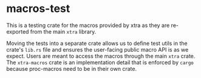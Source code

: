 # macros-test

This is a testing crate for the macros provided by xtra as they are re-exported from the main `xtra` library.

Moving the tests into a separate crate allows us to define test utils in the crate's `lib.rs` file and ensures the user-facing public macro API is as we expect.
Users are meant to access the macros through the main `xtra` crate.
The `xtra-macros` crate is an implementation detail that is enforced by `cargo` because proc-macros need to be in their own crate.
